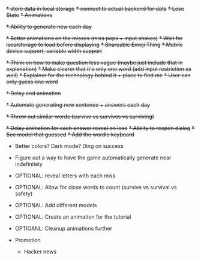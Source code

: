 ~~* store data in local storage~~
~~* connect to actual backend for data~~
~~* Lose State~~
~~* Animations~~

~~* Ability to generate new each day~~

~~* Better animations on the misses (miss pops + input shakes)~~
~~* Wait for localstorage to load before displaying~~
~~* Shareable Emoji Thing~~
~~* Mobile device support, variable width support~~

~~* Think on how to make question less vague (maybe just include that in explanation)~~
~~* Make clearer that it's only one word (add input restriction as well)~~
~~* Explainer for the technology behind it + place to find me~~
~~* User can only guess one word~~

~~* Delay end animation~~

~~* Automate generating new sentence + answers each day~~

~~* Throw out similar words (survive vs survives vs surviving)~~


~~* Delay animation for each answer reveal on lose~~
~~* Ability to reopen dialog~~
~~* See model that guessed~~
~~* Add the wordle keyboard~~
* Better colors? Dark mode? Ding on success
  
* Figure out a way to have the game automatically generate near indefinitely

* OPTIONAL: reveal letters with each miss
* OPTIONAL: Allow for close words to count (survive vs survival vs safety)
* OPTIONAL: Add different models
* OPTIONAL: Create an animation for the tutorial
* OPTIOANL: Cleanup animations further

* Promotion
  * Hacker news

